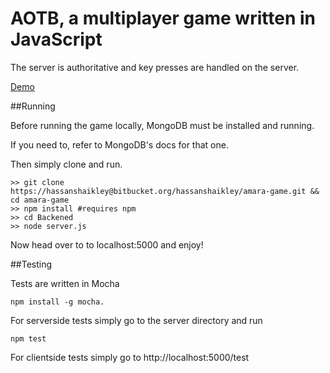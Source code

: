 # AOTB, a multiplayer game written in JavaScript

The server is authoritative and key presses are handled on the server.

[Demo](http://aotb.io )

##Running

Before running the game locally, MongoDB must be installed and running.

If you need to, refer to MongoDB's docs for that one.  

Then simply clone and run.

    >> git clone https://hassanshaikley@bitbucket.org/hassanshaikley/amara-game.git && cd amara-game
    >> npm install #requires npm
    >> cd Backened
    >> node server.js

Now head over to to localhost:5000 and enjoy!

##Testing

Tests are written in Mocha

    npm install -g mocha.

For serverside tests simply go to the server directory and run

    npm test

For clientside tests simply go to http://localhost:5000/test
